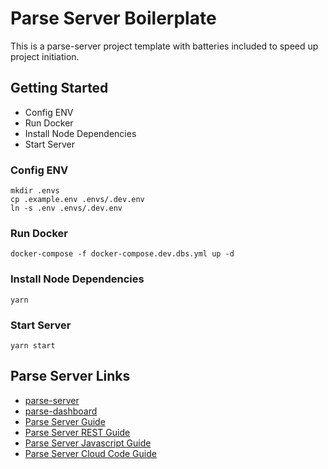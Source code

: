 # Parse Server Boilerplate

This is a parse-server project template with batteries included to speed up project initiation.


## Getting Started

- Config ENV
- Run Docker
- Install Node Dependencies
- Start Server

### Config ENV

```
mkdir .envs
cp .example.env .envs/.dev.env
ln -s .env .envs/.dev.env
```

### Run Docker

```
docker-compose -f docker-compose.dev.dbs.yml up -d
```

### Install Node Dependencies

```
yarn
```

### Start Server

```
yarn start
```

## Parse Server Links

- [parse-server](https://github.com/ParsePlatform/parse-server)
- [parse-dashboard](https://github.com/parse-community/parse-dashboard)
- [Parse Server Guide](http://docs.parseplatform.org/parse-server/guide)
- [Parse Server REST Guide](http://docs.parseplatform.org/rest/guide/)
- [Parse Server Javascript Guide](http://docs.parseplatform.org/js/guide/)
- [Parse Server Cloud Code Guide](http://docs.parseplatform.org/cloudcode/guide/)
